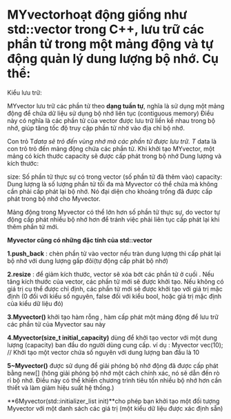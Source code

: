 # MYvectorhoạt động giống như std::vector trong C++, lưu trữ các phần tử trong một mảng động và tự động quản lý dung lượng bộ nhớ. Cụ thể:

Kiểu lưu trữ:

MYvector lưu trữ các phần tử theo **dạng tuần tự**, nghĩa là sử dụng một mảng động để chứa dữ liệu
 sử dụng bộ nhớ liên tục (contiguous memory)  Điều này có nghĩa là các phần tử của vector được lưu trữ liền kề nhau trong bộ nhớ, giúp tăng tốc độ truy cập phần tử nhờ vào địa chỉ bộ nhớ.

Con trỏ T*data sẽ trỏ đến vùng nhớ mà các phần tử được lưu trữ.
T* data là con trỏ trỏ đến mảng động chứa các phần tử. Khi  khởi tạo MYvector, 
một mảng có kích thước capacity sẽ được cấp phát trong bộ nhớ
Dung lượng và kích thước:

size: Số phần tử thực sự có trong vector (số phần tử  đã thêm vào)
capacity: 
Dung lượng là số lượng phần tử tối đa mà Myvector có thể chứa mà không cần phải cấp phát lại bộ nhớ. Nó đại diện cho khoảng trống đã được cấp phát trong bộ nhớ cho Myvector.


 Mảng động trong Myvector có thể lớn hơn số phần tử thực sự, do vector tự động cấp phát nhiều bộ nhớ hơn để tránh việc phải liên tục cấp phát lại khi thêm phần tử mới.

 **Myvector cũng có những đặc tính của std::vector**

 **1.push_back** : chèn phần tử vào vector nếu tràn dung lượng thì cấp phát  lại bộ nhớ với dung lượng gấp đôi(tự động cấp phát bộ nhớ)

 **2.resize** : để giảm kích thước, vector sẽ xóa bớt các phần tử ở cuối . Nếu tăng kích thước của vector, các phần tử mới sẽ được khởi tạo. Nếu không có giá trị cụ thể được chỉ định, các phần tử mới sẽ được khởi tạo với giá trị mặc định (0 đối với kiểu số nguyên, false đối với kiểu bool, hoặc giá trị mặc định của kiểu dữ liệu đó)

**3.Myvector()** khởi tạo hàm rỗng , hàm cấp phát một mảng động để lưu trữ các phần tử của Myvector sau này

**4.Myvector(size_t initial_capacity)** dùng để khởi tạo vector với một dung lượng (capacity) ban đầu do người dùng cung cấp.
ví dụ : Myvector<int> vec(10); // Khởi tạo một vector chứa số nguyên với dung lượng ban đầu là 10

**5~Myvector()** được sử dụng để giải phóng bộ nhớ động đã được cấp phát bằng new[] (hông giải phóng bộ nhớ một cách chính xác, nó sẽ dẫn đến rò rỉ bộ nhớ. Điều này có thể khiến chương trình tiêu tốn nhiều bộ nhớ hơn cần thiết và làm giảm hiệu suất hệ thống.)

**6Myvector(std::initializer_list<T> init)**cho phép bạn khởi tạo một đối tượng Myvector với một danh sách các giá trị (một kiểu dữ liệu được xác định sẵn)
